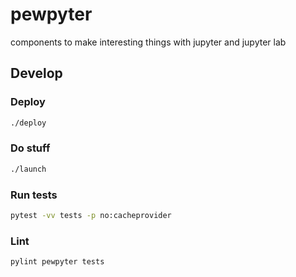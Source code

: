# pewpyter

components to make interesting things with jupyter and jupyter lab

## Develop

### Deploy

```bash
./deploy
```

### Do stuff

```bash
./launch
```

### Run tests

```bash
pytest -vv tests -p no:cacheprovider
```

### Lint

```bash
pylint pewpyter tests
```
